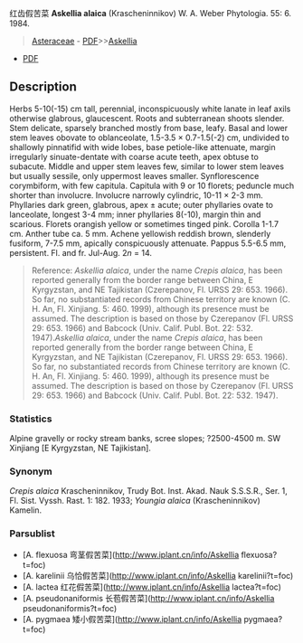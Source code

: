 红齿假苦菜 **Askellia alaica** (Krascheninnikov) W. A. Weber Phytologia. 55: 6. 1984.

> [Asteraceae](http://www.iplant.cn/info/Asteraceae?t=foc) - [PDF](http://www.iplant.cn/foc/pdf/Asteraceae.pdf)>>[Askellia](http://www.iplant.cn/info/Askellia?t=foc)
 - [PDF](http://www.iplant.cn/foc/pdf/Askellia.pdf)

## Description

Herbs 5-10(-15) cm tall, perennial, inconspicuously white lanate in leaf axils otherwise glabrous, glaucescent. Roots and subterranean shoots slender. Stem delicate, sparsely branched mostly from base, leafy. Basal and lower stem leaves obovate to oblanceolate, 1.5-3.5 × 0.7-1.5(-2) cm, undivided to shallowly pinnatifid with wide lobes, base petiole-like attenuate, margin irregularly sinuate-dentate with coarse acute teeth, apex obtuse to subacute. Middle and upper stem leaves few, similar to lower stem leaves but usually sessile, only uppermost leaves smaller. Synflorescence corymbiform, with few capitula. Capitula with 9 or 10 florets; peduncle much shorter than involucre. Involucre narrowly cylindric, 10-11 × 2-3 mm. Phyllaries dark green, glabrous, apex ± acute; outer phyllaries ovate to lanceolate, longest 3-4 mm; inner phyllaries 8(-10), margin thin and scarious. Florets orangish yellow or sometimes tinged pink. Corolla 1-1.7 cm. Anther tube ca. 5 mm. Achene yellowish reddish brown, slenderly fusiform, 7-7.5 mm, apically conspicuously attenuate. Pappus 5.5-6.5 mm, persistent. Fl. and fr. Jul-Aug. 2*n* = 14.

> Reference: 
>*Askellia alaica*, under the name *Crepis alaica*, has been reported generally from the border range between China, E Kyrgyzstan, and NE Tajikistan (Czerepanov, Fl. URSS 29: 653. 1966). So far, no substantiated records from Chinese territory are known (C. H. An, Fl. Xinjiang. 5: 460. 1999), although its presence must be assumed. The description is based on those by Czerepanov (Fl. URSS 29: 653. 1966) and Babcock (Univ. Calif. Publ. Bot. 22: 532. 1947).*Askellia alaica*, under the name *Crepis alaica*, has been reported generally from the border range between China, E Kyrgyzstan, and NE Tajikistan (Czerepanov, Fl. URSS 29: 653. 1966). So far, no substantiated records from Chinese territory are known (C. H. An, Fl. Xinjiang. 5: 460. 1999), although its presence must be assumed. The description is based on those by Czerepanov (Fl. URSS 29: 653. 1966) and Babcock (Univ. Calif. Publ. Bot. 22: 532. 1947).

### Statistics
Alpine gravelly or rocky stream banks, scree slopes; ?2500-4500 m. SW Xinjiang [E Kyrgyzstan, NE Tajikistan].

### Synonym
*Crepis alaica* Krascheninnikov, Trudy Bot. Inst. Akad. Nauk S.S.S.R., Ser. 1, Fl. Sist. Vyssh. Rast. 1: 182. 1933; *Youngia alaica* (Krascheninnikov) Kamelin.

### Parsublist

* [A.  flexuosa  弯茎假苦菜](http://www.iplant.cn/info/Askellia flexuosa?t=foc)
* [A.  karelinii  乌恰假苦菜](http://www.iplant.cn/info/Askellia karelinii?t=foc)
* [A.  lactea  红花假苦菜](http://www.iplant.cn/info/Askellia lactea?t=foc)
* [A.  pseudonaniformis  长苞假苦菜](http://www.iplant.cn/info/Askellia pseudonaniformis?t=foc)
* [A.  pygmaea  矮小假苦菜](http://www.iplant.cn/info/Askellia pygmaea?t=foc)
